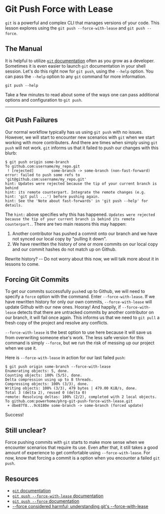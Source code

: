 # Git Push Force with Lease

`git` is a powerful and complex CLI that manages versions of your code. This lesson explores using the `git push --force-with-lease` and `git push --force`.

## The Manual

It is helpful to utilize [`git` documentation](https://git-scm.com/doc) often as you grow as a developer. Sometimes it is even easier to launch `git` documentation in your shell session. Let's do this right now for `git push`, using the `--help` option. You can pass the `--help` option to any `git` command for more information.

```
git push --help
```

Take a few minutes to read about some of the ways one can pass additional options and configuration to `git push`.

---

## Git Push Failures

Our normal workflow typically has us using `git push` with no issues. However, we will start to encounter new scenarios with `git` when we start working with more contributers. And there are times when simply using `git push` will not work. `git` informs us that it failed to push our changes with this blurb:

```
$ git push origin some-branch
To github.com:username/my_repo.git
 ! [rejected]        some-branch -> some-branch (non-fast-forward)
error: failed to push some refs to 'git@github.com:username/my_repo.git'
hint: Updates were rejected because the tip of your current branch is behind
hint: its remote counterpart. Integrate the remote changes (e.g.
hint: 'git pull ...') before pushing again.
hint: See the 'Note about fast-forwards' in 'git push --help' for details.
```

The `hint:` above specifies why this has happened. `Updates were rejected because the tip of your current branch is behind its remote counterpart.`. There are two main reasons this may happen:

1. Another contributor has pushed a commit onto our branch and we have not synced our local copy by "pulling it down".
1. We have rewritten the history of one or more commits on our local copy and our commit hashes do not match up on Github.

Rewrite history? -- Do not worry about this now, we will talk more about it in lessons to come.

## Forcing Git Commits

To get our commits successfully `push`ed up to Github, we will need to specify a `force` option with the command. Enter `--force-with-lease`. If we have rewritten history for only our own commits, `--force-with-lease` will update Github with our new ones. Hooray! And happily, if `--force-with-lease` detects that there are untracked commits by another contributor on our branch, it will fail once again. This informs us that we need to `git pull` a fresh copy of the project and resolve any conflicts.

`--force-with-lease` is the best option to use here because it will save us from overwriting someone else's work. The less safe version for this command is simply `--force`, but we run the risk of messing up our project when we use it.

Here is `--force-with-lease` in action for our last failed `push`:

```
$ git push origin some-branch --force-with-lease
Enumerating objects: 5, done.
Counting objects: 100% (5/5), done.
Delta compression using up to 8 threads.
Compressing objects: 100% (3/3), done.
Writing objects: 100% (3/3), 479 bytes | 479.00 KiB/s, done.
Total 3 (delta 2), reused 0 (delta 0)
remote: Resolving deltas: 100% (2/2), completed with 2 local objects.
To github.com:powerhome/phrg-git-push-force-with-lease.git
 + dbe87f8...9c6180e some-branch -> some-branch (forced update)
```

Success!

## Still unclear?

Force pushing commits with `git` starts to make more sense when we encounter scenarios that require its use. Even after that, it still takes a good amount of experience to get comfortable using `--force-with-lease`. For now, know that forcing a commit is a option when you encounter a failed `git push`.

## Resources

- [`git` documentation](https://git-scm.com/doc)
- [`git push --force-with-lease` documentation](https://git-scm.com/docs/git-push#git-push---no-force-with-lease)
- [`git push --force` documentation](https://git-scm.com/docs/git-push#git-push---force)
- [--force considered harmful; understanding git's --force-with-lease](https://developer.atlassian.com/blog/2015/04/force-with-lease/)
